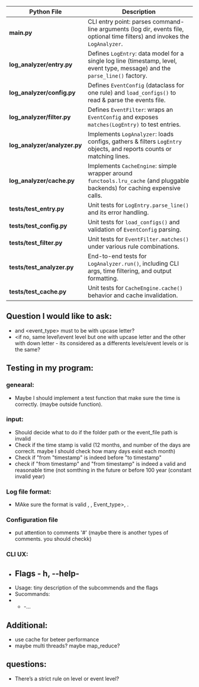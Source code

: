 | Python File                   | Description                                                                                                                  |
| ----------------------------- | ---------------------------------------------------------------------------------------------------------------------------- |
| **main.py**                   | CLI entry point: parses command-line arguments (log dir, events file, optional time filters) and invokes the `LogAnalyzer`.  |
| **log\_analyzer/entry.py**    | Defines `LogEntry`: data model for a single log line (timestamp, level, event type, message) and the `parse_line()` factory. |
| **log\_analyzer/config.py**   | Defines `EventConfig` (dataclass for one rule) and `load_configs()` to read & parse the events file.                         |
| **log\_analyzer/filter.py**   | Defines `EventFilter`: wraps an `EventConfig` and exposes `matches(LogEntry)` to test entries.                               |
| **log\_analyzer/analyzer.py** | Implements `LogAnalyzer`: loads configs, gathers & filters `LogEntry` objects, and reports counts or matching lines.         |
| **log\_analyzer/cache.py**    | Implements `CacheEngine`: simple wrapper around `functools.lru_cache` (and pluggable backends) for caching expensive calls.  |
| **tests/test\_entry.py**      | Unit tests for `LogEntry.parse_line()` and its error handling.                                                               |
| **tests/test\_config.py**     | Unit tests for `load_configs()` and validation of `EventConfig` parsing.                                                     |
| **tests/test\_filter.py**     | Unit tests for `EventFilter.matches()` under various rule combinations.                                                      |
| **tests/test\_analyzer.py**   | End-to-end tests for `LogAnalyzer.run()`, including CLI args, time filtering, and output formatting.                         |
| **tests/test\_cache.py**      | Unit tests for `CacheEngine.cache()` behavior and cache invalidation.                                                        |


## Question I would like to ask:
* <level> and <event_type> must to be with upcase letter?
* <if no, same level\event level but one with upcase letter and the other with down letter - its considered as a differents levels/event levels or is the same?

## Testing in my program:
### genearal:
* Maybe I should implement a test function that make sure the time is correctly. (maybe outside function).

### input:
* Should decide what to do if the folder path or the event_file path is invalid
*  Check if the time stamp is valid (12 months, and number of the days are correclt. maybe I should check how many days exist each month)
* Check if "from "timestamp" is indeed before "to timestamp"
* check if "from timestamp" and "from timestamp" is indeed a valid and reasonable time (not somthing in the future or before 100 year (constant invalid year)


### Log file format:
* MAke sure the format is valid <timeStanp>, <level>, Event_type>, <Message>.

### Configuration file
* put attention to comments '#' (maybe there is another types of comments. you should checkk)

### CLI UX:
* Flags - h, --help-
  - 
* Usage: tiny description of the subcommends and the flags
* Sucommands:
* - -...
  


## Additional:
* use cache for beteer performance
* maybe multi threads? maybe map_reduce?
  

## questions:
- There’s a strict rule on level or event level?
